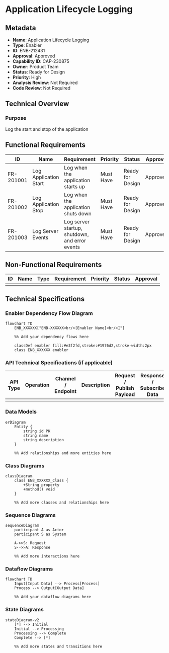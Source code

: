 # Application Lifecycle Logging

## Metadata

- **Name**: Application Lifecycle Logging
- **Type**: Enabler
- **ID**: ENB-212431
- **Approval**: Approved
- **Capability ID**: CAP-230875
- **Owner**: Product Team
- **Status**: Ready for Design
- **Priority**: High
- **Analysis Review**: Not Required
- **Code Review**: Not Required

## Technical Overview
### Purpose
Log the start and stop of the application

## Functional Requirements

| ID | Name | Requirement | Priority | Status | Approval |
|----|------|-------------|----------|--------|----------|
| FR-201001 | Log Application Start | Log when the application starts up | Must Have | Ready for Design | Approved |
| FR-201002 | Log Application Stop | Log when the application shuts down | Must Have | Ready for Design | Approved |
| FR-201003 | Log Server Events | Log server startup, shutdown, and error events | Must Have | Ready for Design | Approved |

## Non-Functional Requirements

| ID | Name | Type | Requirement | Priority | Status | Approval |
|----|------|------|-------------|----------|--------|----------|
| | | | | | | |

## Technical Specifications

### Enabler Dependency Flow Diagram
```mermaid
flowchart TD
    ENB_XXXXXX["ENB-XXXXXX<br/>[Enabler Name]<br/>📡"]
    
    %% Add your dependency flows here
    
    classDef enabler fill:#e3f2fd,stroke:#1976d2,stroke-width:2px
    class ENB_XXXXXX enabler
```

### API Technical Specifications (if applicable)

| API Type | Operation | Channel / Endpoint | Description | Request / Publish Payload | Response / Subscribe Data |
|----------|-----------|---------------------|-------------|----------------------------|----------------------------|
| | | | | | |

### Data Models
```mermaid
erDiagram
    Entity {
        string id PK
        string name
        string description
    }
    
    %% Add relationships and more entities here
```

### Class Diagrams
```mermaid
classDiagram
    class ENB_XXXXXX_Class {
        +String property
        +method() void
    }
    
    %% Add more classes and relationships here
```

### Sequence Diagrams
```mermaid
sequenceDiagram
    participant A as Actor
    participant S as System
    
    A->>S: Request
    S-->>A: Response
    
    %% Add more interactions here
```

### Dataflow Diagrams
```mermaid
flowchart TD
    Input[Input Data] --> Process[Process]
    Process --> Output[Output Data]
    
    %% Add your dataflow diagrams here
```

### State Diagrams
```mermaid
stateDiagram-v2
    [*] --> Initial
    Initial --> Processing
    Processing --> Complete
    Complete --> [*]
    
    %% Add more states and transitions here
```


